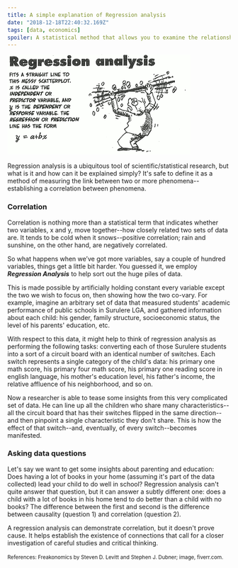 ```yaml
---
title: A simple explanation of Regression analysis
date: "2018-12-18T22:40:32.169Z"
tags: [data, economics]
spoiler: A statistical method that allows you to examine the relationship between two or more variables of interest.
---
```


![regression analysis](./regression.png)

Regression analysis is a ubiquitous tool of scientific/statistical research, but what is it and how can it be explained simply? It's safe to define it as a method of measuring the link between two or more phenomena--establishing a correlation between phenomena.

### Correlation

Correlation is nothing more than a statistical term that indicates whether two variables, x and y, move together--how closely
related two sets of data are. It tends to be cold when it snows--positive correlation; rain and sunshine, on the other hand,
are negatively correlated.

So what happens when we’ve got more variables, say a couple of hundred variables, things get a little bit harder. You guessed it,
we employ ***Regression Analysis*** to help sort out the huge piles of data.

This is made possible by artificially holding constant every variable except the two we wish to focus on, then showing how the two
co-vary. For example, imagine an arbitrary set of data that measured students' academic performance of public schools in Surulere LGA,
and gathered information about each child: his gender, family structure, socioeconomic status, the level of his parents' education, etc.

With respect to this data, it might help to think of regression analysis as performing the following tasks: converting each of those
Surulere students into a sort of a circuit board with an identical number of switches. Each switch represents a single category of
the child's data: his primary one math score, his primary four math score, his primary one reading score in english language,
his mother's education level, his father's income, the relative affluence of his neighborhood, and so on.

Now a researcher is able to tease some insights from this very complicated set of data. He can line up all the children who share
many characteristics--all the circuit board that has their switches flipped in the same direction--and then pinpoint a single
characteristic they don't share. This is how the effect of that switch--and, eventually, of every switch--becomes manifested.

### Asking data questions

Let's say we want to get some insights about parenting and education: Does having a lot of books in your home
(assuming it's part of the data collected) lead your child to do well in school? Regression analysis can't quite answer that
question, but it can answer a subtly different one: does a child with a lot of books in his home tend to do better than a child
with no books? The difference between the first and second is the difference between causality (question 1) and correlation
(question 2).

A regression analysis can demonstrate correlation, but it doesn't prove cause. It helps establish the existence of connections that
call for a closer investigation of careful studies and critical thinking.

<small>References: Freakonomics by Steven D. Levitt and Stephen J. Dubner; image, fiverr.com.</small>




